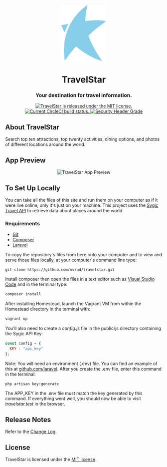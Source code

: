 <p align="center">
  <a href="https://travelstar.herokuapp.com">
    <img alt="Logo" src="public/img/travelstar-logo.svg" height="180px" width="auto" />
  </a>
</p>
<div align="center">
  <h1>TravelStar</h1>
  <h3>Your destination for travel information.</h3>
</div>
<p align="center">
  <a href="https://github.com/mvrad/travelstar/blob/master/LICENSE">
    <img src="https://img.shields.io/badge/license-MIT-blue.svg" alt="TravelStar is released under the MIT license.">
  </a>
  <a href="https://circleci.com/gh/mvrad/travelstar">
    <img src="https://circleci.com/gh/mvrad/travelstar.svg?style=shield" alt="Current CircleCI build status.">
  </a>
  <a href="https://securityheaders.io/?q=https://travelstar.herokuapp.com&hide=on&followRedirects=on">
    <img src="https://img.shields.io/security-headers?url=https%3A%2F%2Ftravelstar.herokuapp.com" alt="Security Header Grade">
  </a>
</p>

## About TravelStar

Search top ten attractions, top twenty activities, dining options, and photos of different locations around the world.

## App Preview

<div align="center">
  <img alt="TravelStar App Preview" src="public/img/travelstar.gif" width="auto" height="auto">
</div>

## To Set Up Locally
You can take all the files of this site and run them on your computer as if it were live online, only it's just on your machine. This project uses the [Sygic Travel API](https://travel.sygic.com/en/b2b) to retrieve data about places around the world.
### Requirements
* [Git](http://git-scm.com/)
* [Composer](https://getcomposer.org/)
* [Laravel](https://laravel.com/)

To copy the repository's files from here onto your computer and to view and serve those files locally, at your computer's command line type:
```
git clone https://github.com/mvrad/travelstar.git
```
Install composer then open the files in a text editor such as [Visual Studio Code](https://code.visualstudio.com/) and in the terminal type:
```bash
composer install
```
After installing Homestead, launch the Vagrant VM from within the Homestead directory in the terminal with:
```bash
vagrant up
```
You'll also need to create a *config.js* file in the public/js directory containing the Sygic API Key:
```javascript
const config = {
  KEY : "api_key"
};
```
Note: You will need an environment (.env) file. You can find an example of this at [github.com/laravel](https://github.com/laravel/laravel/blob/master/.env.example). After you create the .env file, enter this command in the terminal:
```bash
php artisan key:generate
```
The APP_KEY in the .env file must match the key generated by this command. If everything went well, you should now be able to visit *travelstar.test* in the browser.
## Release Notes
Refer to the [Change Log](https://github.com/mvrad/travelstar/blob/master/changelog.md).
## License
TravelStar is licensed under the [MIT license](https://github.com/mvrad/travelstar/blob/master/LICENSE).